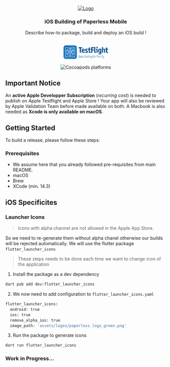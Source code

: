 <!-- PROJECT LOGO -->
<br />
<div align="center">
  <a href="https://github.com/astubenbord/paperless-mobile">
    <img src="../assets/logos/paperless_logo_green.png" alt="Logo" width="80" height="80">
  </a>

<h3 align="center">iOS Building of Paperless Mobile</h3>

  <p align="center">
    Describe how-to package, build and deploy an iOS build !
    <br />
    <br />
    <p>
      <a href="https://testflight.apple.com/join/nmLJvzP9">
        <img src="../resources/get_it_on_testflight_en.png" width="140px">
      </a>
    </p>
    <img alt="Cocoapods platforms" src="https://img.shields.io/cocoapods/p/ios" />
  </p>
</div>

## Important Notice
An **active Apple Developper Subscription** (*recurring cost*) is needed to publish on Apple Testflight and Apple Store ! Your app will also be reviewed by Apple Validation Team before made available on both.
A Macbook is also needed as **Xcode is only available on macOS**.

<!-- GETTING STARTED -->
## Getting Started

To build a release, please follow these steps:

### Prerequisites
* We assume here that you already followed pre-requisites from main README.
* macOS
* Brew
* XCode (min. 14.3)

## iOS Specificites
### Launcher Icons
> Icons with alpha channel are not allowed in the Apple App Store.

So we need to re-generate them without alpha chanel otherwise our builds will be rejected automatically.
We will use the flutter package `flutter_launcher_icons`

> These steps needs to be done each time we want to change icon of the application

1. Install the package as a dev dependency
```sh
dart pub add dev:flutter_launcher_icons
```
2. We now need to add configuration to `flutter_launcher_icons.yaml`
```sh
flutter_launcher_icons:
  android: true
  ios: true
  remove_alpha_ios: true
  image_path: 'assets/logos/paperless_logo_green.png'
```
3. Run the package to generate icons
```sh
dart run flutter_launcher_icons
```

### Work in Progress...